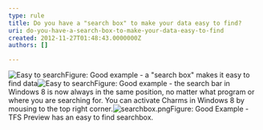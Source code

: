 ```yaml
---
type: rule
title: Do you have a "search box" to make your data easy to find?
uri: do-you-have-a-search-box-to-make-your-data-easy-to-find
created: 2012-11-27T01:48:43.0000000Z
authors: []

---
```


 ![Easy to search](http&#58;//www.ssw.com.au/ssw/Standards/Rules/Images/EasySearch.png)Figure: Good example - a "search box" makes it easy to find data![Easy to search](/DesignandPresentation/RulestoBetterInterfacesGeneral/PublishingImages/win8search.jpg)Figure: Good example - the search bar in Windows 8 is now always in the same position, no matter what program or where you are searching for. You can activate Charms in Windows 8 by mousing to the top right corner.![searchbox.png](/DesignandPresentation/RulestoBetterInterfacesGeneral/SiteAssets/Pages/Do-you-have-a-search-box-to-make-your-data-easy-to-find/searchbox.png)Figure: Good Example - TFS Preview has an easy to find searchbox.

